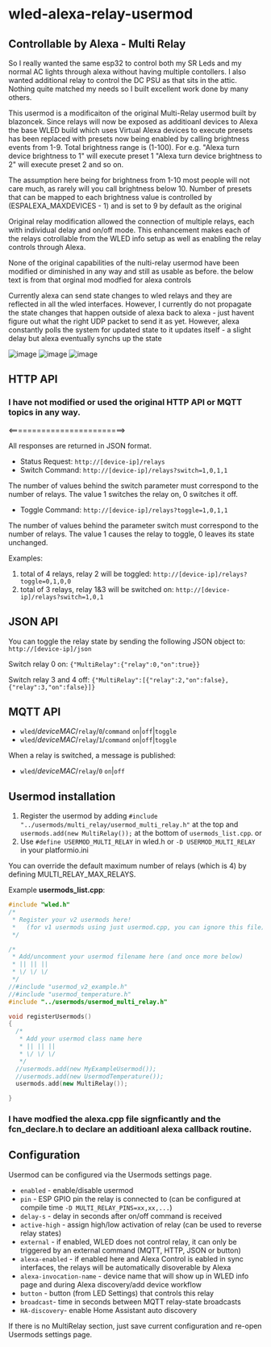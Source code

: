 # wled-alexa-relay-usermod

## Controllable by Alexa - Multi Relay

So I really wanted the same esp32 to control both my SR Leds and my normal AC lights through alexa without having multiple contollers. I also wanted additional relay to control the DC PSU as that sits in the attic. Nothing quite matched my needs so I built excellent work done by many others.

This usermod is a modificaiton of the original Multi-Relay usermod built by blazoncek.
Since relays will now be exposed as additioanl devices to Alexa the base WLED build which uses Virtual Alexa devices to execute presets
has been replaced with presets now being enabled by calling brightness events from 1-9.  Total brightness range is (1-100). For e.g.
"Alexa turn device brightness to 1" will execute preset 1
"Alexa turn device brightness to 2" will execute preset 2   and so on.

The assumption here being for brightness from 1-10 most people will not care much, as rarely will you call brightness below 10.
Number of presets that can be mapped to each brightness value is controlled by (ESPALEXA_MAXDEVICES - 1) and is set to 9 by default as the original

Original relay modification allowed the connection of multiple relays, each with individual delay and on/off mode.
This enhancement makes each of the relays cotrollable from the WLED info setup as well as enabling the relay controls through Alexa.

None of the original capabilities of the nulti-relay usermod have been modified or diminished in any way and still as usable as before.
the below text is from that orginal mod modfied for alexa controls

Currently alexa can send state changes to wled relays and they are reflected in  all the wled interfaces. However, I currently do not propagate the
state changes that happen outside of alexa back to alexa - just havent figure out what the right UDP packet to send it as yet.
However, alexa constantly polls the system for updated state to it updates itself - a slight delay but alexa eventually synchs up the state

![image](https://github.com/sgupta999/wled-alexa-relay-usermod/assets/35128032/32b7d704-bff5-4914-b1a6-ca6cd17881f0)
![image](https://github.com/sgupta999/wled-alexa-relay-usermod/assets/35128032/d3286dcb-c3b5-4741-8ee0-d8eb3d015c7e)
![image](https://github.com/sgupta999/wled-alexa-relay-usermod/assets/35128032/7f6ef617-d682-4a69-a54f-0694a9a66199)


## HTTP API
### I have not modified or used the original HTTP API or MQTT topics in any way.
<=========================>

All responses are returned in JSON format. 

* Status Request: `http://[device-ip]/relays`
* Switch Command: `http://[device-ip]/relays?switch=1,0,1,1`

The number of values behind the switch parameter must correspond to the number of relays. The value 1 switches the relay on, 0 switches it off. 

* Toggle Command: `http://[device-ip]/relays?toggle=1,0,1,1`

The number of values behind the parameter switch must correspond to the number of relays. The value 1 causes the relay to toggle, 0 leaves its state unchanged.

Examples:
1. total of 4 relays, relay 2 will be toggled: `http://[device-ip]/relays?toggle=0,1,0,0`
2. total of 3 relays, relay 1&3 will be switched on: `http://[device-ip]/relays?switch=1,0,1`

## JSON API
You can toggle the relay state by sending the following JSON object to: `http://[device-ip]/json`

Switch relay 0 on: `{"MultiRelay":{"relay":0,"on":true}}`

Switch relay 3 and 4 off: `{"MultiRelay":[{"relay":2,"on":false},{"relay":3,"on":false}]}`


## MQTT API

* `wled`/_deviceMAC_/`relay`/`0`/`command` `on`|`off`|`toggle`
* `wled`/_deviceMAC_/`relay`/`1`/`command` `on`|`off`|`toggle`

When a relay is switched, a message is published:

* `wled`/_deviceMAC_/`relay`/`0` `on`|`off`


## Usermod installation

1. Register the usermod by adding `#include "../usermods/multi_relay/usermod_multi_relay.h"` at the top and `usermods.add(new MultiRelay());` at the bottom of `usermods_list.cpp`.
or
2. Use `#define USERMOD_MULTI_RELAY` in wled.h or `-D USERMOD_MULTI_RELAY` in your platformio.ini

You can override the default maximum number of relays (which is 4) by defining MULTI_RELAY_MAX_RELAYS.

Example **usermods_list.cpp**:

```cpp
#include "wled.h"
/*
 * Register your v2 usermods here!
 *   (for v1 usermods using just usermod.cpp, you can ignore this file)
 */

/*
 * Add/uncomment your usermod filename here (and once more below)
 * || || ||
 * \/ \/ \/
 */
//#include "usermod_v2_example.h"
//#include "usermod_temperature.h"
#include "../usermods/usermod_multi_relay.h"

void registerUsermods()
{
  /*
   * Add your usermod class name here
   * || || ||
   * \/ \/ \/
   */
  //usermods.add(new MyExampleUsermod());
  //usermods.add(new UsermodTemperature());
  usermods.add(new MultiRelay());

}
```

### I have modfied the alexa.cpp file signficantly and the fcn_declare.h to declare an additioanl alexa callback routine.


## Configuration

Usermod can be configured via the Usermods settings page.

* `enabled` - enable/disable usermod
* `pin` - ESP GPIO pin the relay is connected to (can be configured at compile time `-D MULTI_RELAY_PINS=xx,xx,...`)
* `delay-s` - delay in seconds after on/off command is received
* `active-high` - assign high/low activation of relay (can be used to reverse relay states)
* `external` - if enabled, WLED does not control relay, it can only be triggered by an external command (MQTT, HTTP, JSON or button)
* `alexa-enabled` - if enabled here and Alexa Control is eabled in sync interfaces, the relays will be automatically disoverable by Alexa
* `alexa-invocation-name` - device name that will show up in WLED info page and during Alexa discovery/add device workflow
* `button` - button (from LED Settings) that controls this relay
* `broadcast`- time in seconds between MQTT relay-state broadcasts
* `HA-discovery`- enable Home Assistant auto discovery

If there is no MultiRelay section, just save current configuration and re-open Usermods settings page. 
